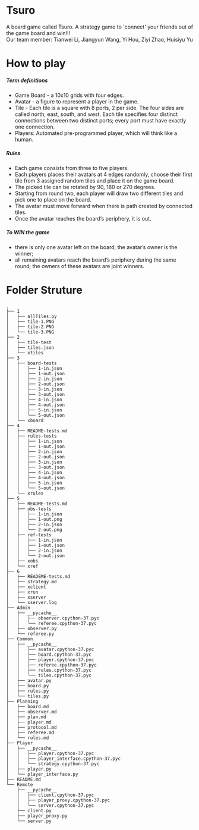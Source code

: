 # Tsuro
A board game called Tsuro. A strategy game to 'connect' your friends out of the game board and win!!! <br>
Our team member: Tianwei Li, Jiangyun Wang, Yi Hou, Ziyi Zhao, Huisiyu Yu
# How to play
##### Term definitions
- Game Board - a 10x10 grids with four edges.
- Avatar - a figure to represent a player in the game.
- Tile - Each tile is a square with 8 ports, 2 per side. The four sides are called north, east, south, and west. Each tile specifies four distinct connections between two distinct ports; every port must have exactly one connection.
- Players: Automated pre-programmed player, which will think like a human.
##### Rules
- Each game consists from three to five players.
- Each players places their avatars at 4 edges randomly, choose their first tile from 3 assigned random tiles and place it on the game board.
- The picked tile can be rotated by 90, 180 or 270 degrees.
- Starting from round two, each player will draw two different tiles and pick one to place on the board.
- The avatar must move forward when there is path created by connected tiles.
- Once the avatar reaches the board’s periphery, it is out.
##### To WIN the game
- there is only one avatar left on the board; the avatar’s owner is the winner;
- all remaining avatars reach the board’s periphery during the same round; the owners of these avatars are joint winners.

# Folder Struture
```
.
├── 1
│   ├── allTiles.py
│   ├── tile-1.PNG
│   ├── tile-2.PNG
│   └── tile-3.PNG
├── 2
│   ├── tile-test
│   ├── tiles.json
│   └── xtiles
├── 3
│   ├── board-tests
│   │   ├── 1-in.json
│   │   ├── 1-out.json
│   │   ├── 2-in.json
│   │   ├── 2-out.json
│   │   ├── 3-in.json
│   │   ├── 3-out.json
│   │   ├── 4-in.json
│   │   ├── 4-out.json
│   │   ├── 5-in.json
│   │   └── 5-out.json
│   └── xboard
├── 4
│   ├── README-tests.md
│   ├── rules-tests
│   │   ├── 1-in.json
│   │   ├── 1-out.json
│   │   ├── 2-in.json
│   │   ├── 2-out.json
│   │   ├── 3-in.json
│   │   ├── 3-out.json
│   │   ├── 4-in.json
│   │   ├── 4-out.json
│   │   ├── 5-in.json
│   │   └── 5-out.json
│   └── xrules
├── 5
│   ├── README-tests.md
│   ├── obs-tests
│   │   ├── 1-in.json
│   │   ├── 1-out.png
│   │   ├── 2-in.json
│   │   └── 2-out.png
│   ├── ref-tests
│   │   ├── 1-in.json
│   │   ├── 1-out.json
│   │   ├── 2-in.json
│   │   └── 2-out.json
│   ├── xobs
│   └── xref
├── 6
│   ├── READEME-tests.md
│   ├── strategy.md
│   ├── xclient
│   ├── xrun
│   ├── xserver
│   └── xserver.log
├── Admin
│   ├── __pycache__
│   │   ├── observer.cpython-37.pyc
│   │   └── referee.cpython-37.pyc
│   ├── observer.py
│   └── referee.py
├── Common
│   ├── __pycache__
│   │   ├── avatar.cpython-37.pyc
│   │   ├── board.cpython-37.pyc
│   │   ├── player.cpython-37.pyc
│   │   ├── referee.cpython-37.pyc
│   │   ├── rules.cpython-37.pyc
│   │   └── tiles.cpython-37.pyc
│   ├── avatar.py
│   ├── board.py
│   ├── rules.py
│   └── tiles.py
├── Planning
│   ├── board.md
│   ├── observer.md
│   ├── plan.md
│   ├── player.md
│   ├── protocol.md
│   ├── referee.md
│   └── rules.md
├── Player
│   ├── __pycache__
│   │   ├── player.cpython-37.pyc
│   │   ├── player_interface.cpython-37.pyc
│   │   └── strategy.cpython-37.pyc
│   ├── player.py
│   └── player_interface.py
├── README.md
└── Remote
    ├── __pycache__
    │   ├── client.cpython-37.pyc
    │   ├── player_proxy.cpython-37.pyc
    │   └── server.cpython-37.pyc
    ├── client.py
    ├── player_proxy.py
    └── server.py
```
